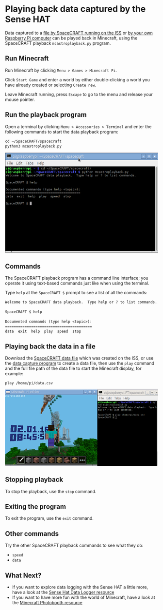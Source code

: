 # Playing back data captured by the Sense HAT

Data captured to a [file by SpaceCRAFT running on the ISS](data/SpaceCRAFT_20160209_104426.csv) or [by your own Raspberry Pi computer](worksheet3.md) can be played back in Minecraft, using the SpaceCRAFT playback `mcastroplayback.py` program.

## Run Minecraft

Run Minecraft by clicking `Menu > Games > Minecraft Pi`.

Click `Start Game` and enter a world by either double-clicking a world you have already created or selecting `Create new`.

Leave Minecraft running, press `Escape` to go to the menu and release your mouse pointer.

## Run the playback program

Open a terminal by clicking `Menu > Accessories > Terminal` and enter the following commands to start the data playback program:

```
cd ~/SpaceCRAFT/spacecraft
python3 mcastroplayback.py
```

![The playback program](images/playbackhelp.png)

## Commands

The SpaceCRAFT playback program has a command line interface; you operate it using text-based commands just like when using the terminal.

Type `help` at the `SpaceCRAFT $` prompt to see a list of all the commands:

```
Welcome to SpaceCRAFT data playback.  Type help or ? to list commands.

SpaceCRAFT $ help

Documented commands (type help <topic>):
========================================
data  exit  help  play  speed  stop
```

## Playing back the data in a file

Download the [SpaceCRAFT data file](https://raw.githubusercontent.com/raspberrypilearning/exploring-space-with-minecraft/master/data/SpaceCRAFT_20160209_104426.csv) which was created on the ISS, or use the [data capture program](worksheet3.md) to create a data file, then use the `play` command and the full file path of the data file to start the Minecraft display, for example:

```
play /home/pi/data.csv
```

![Playing back data in Minecraft](images/playbackrunning.png)

## Stopping playback

To stop the playback, use the `stop` command.

## Exiting the program

To exit the program, use the `exit` command.

## Other commands

Try the other SpaceCRAFT playback commands to see what they do:

- `speed`
- `data`

## What Next?

- If you want to explore data logging with the Sense HAT a little more, have a look at the [Sense Hat Data Logger resource](https://www.raspberrypi.org/learning/sense-hat-data-logger/)
- If you want to have more fun with the world of Minecraft, have a look at the [Minecraft Photobooth resource](https://www.raspberrypi.org/learning/minecraft-photobooth/)
